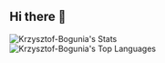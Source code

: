## Hi there 👋
![Krzysztof-Bogunia's Stats](https://github-readme-stats.vercel.app/api?username=Krzysztof-Bogunia&theme=vue-dark&show_icons=true&hide_border=true&count_private=false)  
![Krzysztof-Bogunia's Top Languages](https://github-readme-stats.vercel.app/api/top-langs/?username=Krzysztof-Bogunia&theme=vue-dark&show_icons=true&hide_border=true&layout=compact)  


<!--
**Krzysztof-Bogunia/Krzysztof-Bogunia** is a ✨ _special_ ✨ repository because its `README.md` (this file) appears on your GitHub profile.

Here are some ideas to get you started:

- 🔭 I’m currently working on ...
- 🌱 I’m currently learning ...
- 👯 I’m looking to collaborate on ...
- 🤔 I’m looking for help with ...
- 💬 Ask me about ...
- 📫 How to reach me: ...
- 😄 Pronouns: ...
- ⚡ Fun fact: ...
-->
